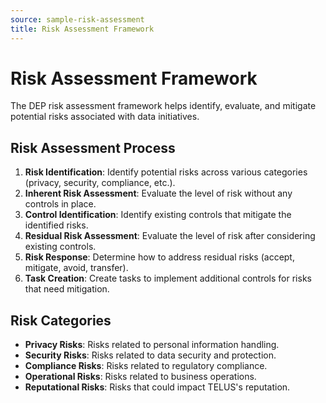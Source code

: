 ```yaml
---
source: sample-risk-assessment
title: Risk Assessment Framework
---
```


# Risk Assessment Framework

The DEP risk assessment framework helps identify, evaluate, and mitigate potential risks associated with data initiatives.

## Risk Assessment Process

1. **Risk Identification**: Identify potential risks across various categories (privacy, security, compliance, etc.).
2. **Inherent Risk Assessment**: Evaluate the level of risk without any controls in place.
3. **Control Identification**: Identify existing controls that mitigate the identified risks.
4. **Residual Risk Assessment**: Evaluate the level of risk after considering existing controls.
5. **Risk Response**: Determine how to address residual risks (accept, mitigate, avoid, transfer).
6. **Task Creation**: Create tasks to implement additional controls for risks that need mitigation.

## Risk Categories

- **Privacy Risks**: Risks related to personal information handling.
- **Security Risks**: Risks related to data security and protection.
- **Compliance Risks**: Risks related to regulatory compliance.
- **Operational Risks**: Risks related to business operations.
- **Reputational Risks**: Risks that could impact TELUS's reputation.